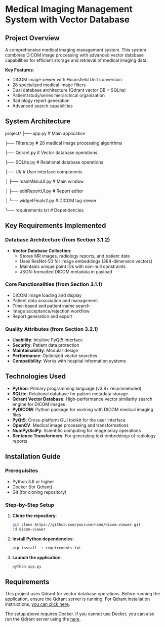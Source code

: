 # Medical Imaging Management System with Vector Database

## Project Overview

A comprehensive medical imaging management system. This system combines DICOM image processing with advanced vector database capabilities for efficient storage and retrieval of medical imaging data.

**Key Features**:
- DICOM image viewer with Hounsfield Unit conversion
- 28 specialized medical image filters
- Dual database architecture (Qdrant vector DB + SQLite)
- Patient/study/series hierarchical organization
- Radiology report generation
- Advanced search capabilities

## System Architecture
project/
├── app.py # Main application

├── Filters.py # 28 medical image processing algorithms

├── Qdrant.py # Vector database operations

├── SQLite.py # Relational database operations

├── UI/ # User interface components

│ ├── mainMenuUI.py # Main window

│ ├── editReportUI.py # Report editor

│ └── widgetFinalv2.py # DICOM tag viewer

└── requirements.txt # Dependencies


## Key Requirements Implemented

### Database Architecture (from Section 3.1.2)
- **Vector Database Collection**: 
  - Stores MR images, radiology reports, and patient data
  - Uses ResNet-50 for image embeddings (384-dimension vectors)
  - Maintains unique point IDs with non-null constraints
  - JSON-formatted DICOM metadata in payload

### Core Functionalities (from Section 3.1.1)
- DICOM image loading and display
- Patient data association and management
- Time-based and patient-name search
- Image acceptance/rejection workflow
- Report generation and export

### Quality Attributes (from Section 3.2.1)
- **Usability**: Intuitive PyQt5 interface
- **Security**: Patient data protection
- **Maintainability**: Modular design
- **Performance**: Optimized vector searches
- **Compatibility**: Works with hospital information systems

## Technologies Used

- **Python**: Primary programming language (v3.8+ recommended)
- **SQLite**: Relational database for patient metadata storage
- **Qdrant Vector Database**: High-performance vector similarity search engine for DICOM images
- **PyDICOM**: Python package for working with DICOM medical imaging files
- **PyQt5**: Cross-platform GUI toolkit for the user interface
- **OpenCV**: Medical image processing and transformations
- **NumPy/SciPy**: Scientific computing for image array operations
- **Sentence Transformers**: For generating text embeddings of radiology reports

## Installation Guide

### Prerequisites
- Python 3.8 or higher
- Docker (for Qdrant)
- Git (for cloning repository)

### Step-by-Step Setup

1. **Clone the repository**:
   ```bash
   git clone https://github.com/yourusername/dicom-viewer.git
   cd dicom-viewer
   
2. **Install Python dependencies**:
   ```bash
   pip install -r requirements.txt
   
3. **Launch the application**:
   ```bash
   python app.py

## Requirements

This project uses Qdrant for vector database operations. Before running the application, ensure the Qdrant server is running. For Qdrant installation instructions, <a href="https://qdrant.tech/documentation/install/" target="_blank">you can click here</a>.

The setup above requires Docker. If you cannot use Docker, you can also run the Qdrant server using the <a href="https://github.com/qdrant/qdrant/releases" target="_blank">here</a>.

